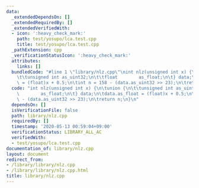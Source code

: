 ```yaml
---
data:
  _extendedDependsOn: []
  _extendedRequiredBy: []
  _extendedVerifiedWith:
  - icon: ':heavy_check_mark:'
    path: test/yosupo/lca.test.cpp
    title: test/yosupo/lca.test.cpp
  _pathExtension: cpp
  _verificationStatusIcon: ':heavy_check_mark:'
  attributes:
    links: []
  bundledCode: "#line 1 \"library/nlz.cpp\"\nint nlz(unsigned int x) {\n\tunion {\n\
    \t\tunsigned int as_uint32;\n\t\tfloat        as_float;\n\t} data;\n\tdata.as_float\
    \ = (float)x + 0.5;\n\tint n = 158 - (data.as_uint32 >> 23);\n\treturn n;\n}\n"
  code: "int nlz(unsigned int x) {\n\tunion {\n\t\tunsigned int as_uint32;\n\t\tfloat\
    \        as_float;\n\t} data;\n\tdata.as_float = (float)x + 0.5;\n\tint n = 158\
    \ - (data.as_uint32 >> 23);\n\treturn n;\n}\n"
  dependsOn: []
  isVerificationFile: false
  path: library/nlz.cpp
  requiredBy: []
  timestamp: '2020-05-13 00:59:04+09:00'
  verificationStatus: LIBRARY_ALL_AC
  verifiedWith:
  - test/yosupo/lca.test.cpp
documentation_of: library/nlz.cpp
layout: document
redirect_from:
- /library/library/nlz.cpp
- /library/library/nlz.cpp.html
title: library/nlz.cpp
---
```

